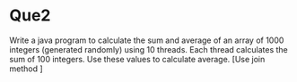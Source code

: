 # Que2

Write a java program to calculate the sum and average of an array of 1000 integers (generated randomly) using 10 threads. Each thread calculates the sum of 100 integers. Use these values to calculate average. [Use join method ]